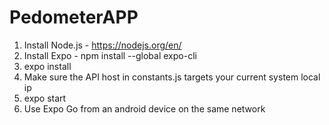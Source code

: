 # PedometerAPP
 
1. Install Node.js - https://nodejs.org/en/
2. Install Expo - npm install --global expo-cli
3. expo install
4. Make sure the API host in constants.js targets your current system local ip
5. expo start
6. Use Expo Go from an android device on the same network
